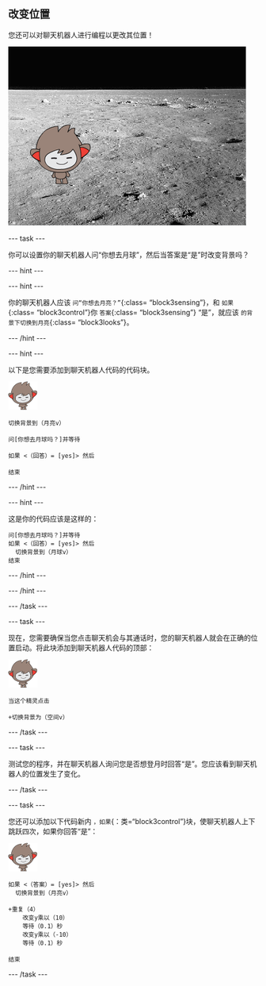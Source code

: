 ## 改变位置

您还可以对聊天机器人进行编程以更改其位置！

![测试修改背景](images/chatbot-backdrop-moon.png)

\--- task \---

你可以设置你的聊天机器人问“你想去月球”，然后当答案是“是”时改变背景吗？

\--- hint \---

\--- hint \---

你的聊天机器人应该 `问“你想去月亮？”`{:class= “block3sensing”}，和 `如果`{:class= “block3control”}你 `答案`{:class= “block3sensing”} “是”，就应该 `的背景下切换到月亮`{:class= “block3looks”}。

\--- /hint \---

\--- hint \---

以下是您需要添加到聊天机器人代码的代码块。

![纳米精灵](images/nano-sprite.png)

```blocks3
切换背景到（月亮v）

问[你想去月球吗？]并等待

如果 <（回答）= [yes]> 然后 

结束
```

\--- /hint \---

\--- hint \---

这是你的代码应该是这样的：

```blocks3
问[你想去月球吗？]并等待
如果 <（回答）= [yes]> 然后 
  切换背景到（月球v）
结束
```

\--- /hint \---

\--- /hint \---

\--- /task \---

\--- task \---

现在，您需要确保当您点击聊天机会与其通话时，您的聊天机器人就会在正确的位置启动。将此块添加到聊天机器人代码的顶部：

![纳米精灵](images/nano-sprite.png)

```blocks3
当这个精灵点击

+切换背景为（空间v）
```

\--- /task \---

\--- task \---

测试您的程序，并在聊天机器人询问您是否想登月时回答“是”。您应该看到聊天机器人的位置发生了变化。

\--- /task \---

\--- task \---

您还可以添加以下代码新内 `，如果`{：类=“block3control”}块，使聊天机器人上下跳跃四次，如果你回答“是”：

![纳米精灵](images/nano-sprite.png)

```blocks3
如果 <（答案）= [yes]> 然后 
  切换背景到（月亮v）

+重复（4） 
    改变y乘以（10）
    等待（0.1）秒
    改变y乘以（-10）
    等待（0.1）秒

结束
```

\--- /task \---